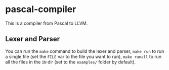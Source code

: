 # pascal-compiler
This is a compiler from Pascal to LLVM.

## Lexer and Parser
You can run the `make` command to build the lexer and parser, `make run` to run a single file (set the `FILE` var to the file you want to run), `make runall` to run all the files in the `IN` dir (set to the `examples/` folder by default).
